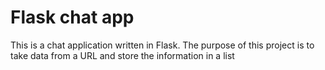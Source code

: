 # Flask chat app

This is a chat application written in Flask. The purpose of this project is to take data from a URL and store the information in a list